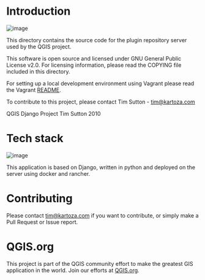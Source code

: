 # Introduction

![image](https://user-images.githubusercontent.com/178003/91536115-2356ec80-e90c-11ea-971b-f23ac72d3aea.png)

This directory contains the source code for the plugin repository server used by
the QGIS project.

This software is open source and licensed under GNU General Public License v2.0.
For licensing information, please read the COPYING file included in this directory.

For setting up a local development environment using Vagrant please read the Vagrant [README](https://github.com/qgis/QGIS-Django/blob/master/vagrant_assets/README.md).

To contribute to this project, please contact Tim Sutton - tim@kartoza.com


QGIS Django Project
Tim Sutton 2010


# Tech stack

![image](https://user-images.githubusercontent.com/178003/91535744-8c8a3000-e90b-11ea-8ca3-b6ce1bb910bd.png)

This application is based on Django, written in python and deployed on the server using
docker and rancher.


# Contributing

Please contact tim@kartoza.com if you want to contribute, or simply make a Pull Request or Issue report.

# QGIS.org

This project is part of the QGIS community effort to make the greatest GIS application in the world. Join our efforts at [QGIS.org](https://qgis.org).
